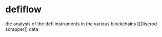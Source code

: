 # defiflow
the analysis of the defi instruments in the various blockchains
[[Discrod scrapper]] data

